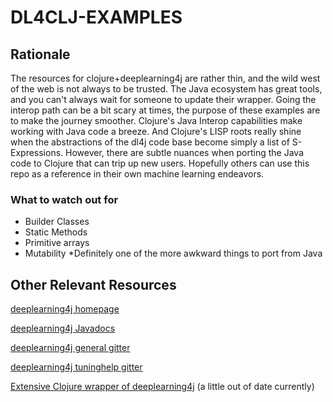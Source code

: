 # DL4CLJ-EXAMPLES

## Rationale

The resources for clojure+deeplearning4j are rather thin, and the wild west of the web is not always to be trusted. The Java ecosystem has great tools, and you can't always wait for someone to update their wrapper. Going the interop path can be a bit scary at times, the purpose of these examples are to make the journey smoother. Clojure's Java Interop capabilities make working with Java code a breeze. And Clojure's LISP roots really shine when the abstractions of the dl4j code base become simply a list of S-Expressions. However, there are subtle nuances when porting the Java code to Clojure that can trip up new users. Hopefully others can use this repo as a reference in their own machine learning endeavors.

### What to watch out for

- Builder Classes
- Static Methods
- Primitive arrays
- Mutability
  *Definitely one of the more awkward things to port from Java

## Other Relevant Resources
[deeplearning4j homepage](https://deeplearning4j.org/)

[deeplearning4j Javadocs](https://deeplearning4j.org/doc/)

[deeplearning4j general gitter](https://gitter.im/deeplearning4j/deeplearning4j?utm_source=badge&utm_medium=badge&utm_campaign=pr-badge&utm_content=badge)

[deeplearning4j tuninghelp gitter](https://gitter.im/deeplearning4j/deeplearning4j/tuninghelp)

[Extensive Clojure wrapper of deeplearning4j](https://github.com/engagor/dl4clj) (a little out of date currently)


